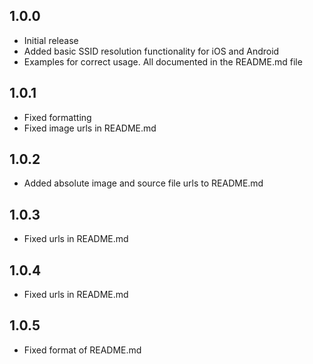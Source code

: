## 1.0.0

* Initial release
* Added basic SSID resolution functionality for iOS and Android
* Examples for correct usage. All documented in the README.md file

## 1.0.1

* Fixed formatting
* Fixed image urls in README.md

## 1.0.2

* Added absolute image and source file urls to README.md

## 1.0.3

* Fixed urls in README.md

## 1.0.4

* Fixed urls in README.md

## 1.0.5

* Fixed format of README.md

